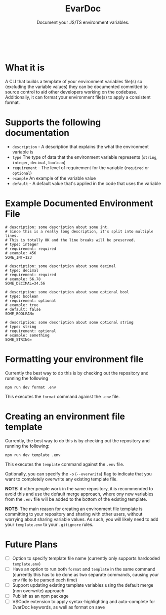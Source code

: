 <h1 align="center">
    EvarDoc
</h1>

<p align="center">
    Document your JS/TS environment variables.
</p>
<br/>
<br/>
<br/>
<br/>

# What it is

A CLI that builds a template of your environment variables file(s) so (excluding the variable values) they can be documented committed to source control to aid other developers working on the codebase. Additionally, it can format your environment file(s) to apply a consistent format.

# Supports the following documentation
- `description` - A description that explains the what the environment variable is
- `type` The type of data that the environment variable represents (`string`, `integer`, `decimal`, `boolean`)
- `requirement` - The level of requirement for the variable (`required` or `optional`)
- `example` An example of the variable value
- `default` - A default value that's applied in the code that uses the variable

# Example Documented Environment File
```
# description: some description about some int.
# Since this is a really long description, it's split into multiple lines.
# This is totally OK and the line breaks will be preserved.
# type: integer
# requirement: required
# example: 456
SOME_INT=123

# description: some description about some decimal
# type: decimal
# requirement: required
# example: 56.78
SOME_DECIMAL=34.56

# description: some description about some optional bool
# type: boolean
# requirement: optional
# example: true
# default: false
SOME_BOOLEAN=

# description: some description about some optional string
# type: string
# requirement: optional
# example: something
SOME_STRING=
```

# Formatting your environment file
Currently the best way to do this is by checking out the repository and running the following
```
npm run dev format .env
```
This executes the `format` command against the `.env` file.
# Creating an environment file template
Currently, the best way to do this is by checking out the repository and running the following:
```
npm run dev template .env
```
This executes the `template` command against the `.env` file.

Optionally, you can specify the `-o` (`--overwrite`) flag to indicate that you want to completely overwrite any existing template file. 

**NOTE:** if other people work in the same repository, it is recommended to avoid this and use the default merge approach, where ony new variables from the `.env` file will be added to the bottom of the existing template. 

**NOTE:** The main reason for creating an environment file template is committing to your repository and sharing with other users, without worrying about sharing variable values. As such, you will likely need to add your `template.env` to your `.gitignore` rules.

# Future Plans
- [ ] Option to specify template file name (currently only supports hardcoded `template.env`)
- [ ] Have an option to run both `format` and `template` in the same command (currently this has to be done as two separate commands, causing your env file to be parsed each time)
- [ ] Support updating existing template variables using the default merge (non overwrite) approach
- [ ] Publish as an npm package
- [ ] VSCode extension to apply syntax-highlighting and  auto-complete for EvarDoc keywords, as well as format on save
